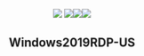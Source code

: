 <p align="center"><a href="#"><img src="https://img.shields.io/github/languages/code-size/watchakorn-18k/Windows2019RDP-US-WK"/></a>
<a href="#"><img src="https://img.shields.io/github/stars/watchakorn-18k/Windows2019RDP-US-WK?style=social"/></a><a href="#"><img src="https://img.shields.io/github/languages/count/watchakorn-18k/Windows2019RDP-US-WK?style=social"/></a><a href="#"><img src="https://img.shields.io/github/forks/watchakorn-18k/Windows2019RDP-US-WK?style=social"/></a>
</p>

<h2 align="center"> Windows2019RDP-US </h2>


